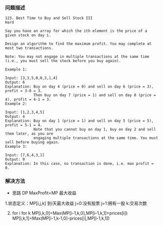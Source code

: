 
### 问题描述
```
123. Best Time to Buy and Sell Stock III
Hard

Say you have an array for which the ith element is the price of a given stock on day i.

Design an algorithm to find the maximum profit. You may complete at most two transactions.

Note: You may not engage in multiple transactions at the same time 
(i.e., you must sell the stock before you buy again).

Example 1:

Input: [3,3,5,0,0,3,1,4]
Output: 6
Explanation: Buy on day 4 (price = 0) and sell on day 6 (price = 3), profit = 3-0 = 3.
             Then buy on day 7 (price = 1) and sell on day 8 (price = 4), profit = 4-1 = 3.
Example 2:

Input: [1,2,3,4,5]
Output: 4
Explanation: Buy on day 1 (price = 1) and sell on day 5 (price = 5), profit = 5-1 = 4.
             Note that you cannot buy on day 1, buy on day 2 and sell them later, as you are
             engaging multiple transactions at the same time. You must sell before buying again.
Example 3:

Input: [7,6,4,3,1]
Output: 0
Explanation: In this case, no transaction is done, i.e. max profit = 0.
```  

### 解决方法
* 思路 DP
MaxProfit=MP 最大收益

1.状态定义：MP[i,j,k]    到i天最大收益
                        j=0:没有股票 j=1:拥有一股 k:交易次数
                             
2.  for i
        for k
            MP[i,k,0]=Max(MP[i-1,k,0],MP[i-1,k,1]+prices[i])
            MP[i,k,1]=Max(MP[i-1,k-1,0]-prices[i],MP[i-1,k,1])
